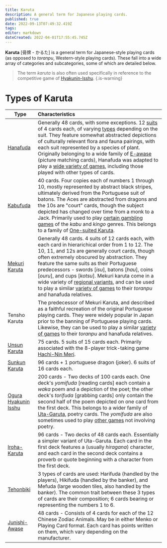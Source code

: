 ```yaml
---
title: Karuta
description: A general term for Japanese playing cards.
published: true
date: 2022-09-13T07:49:32.419Z
tags: 
editor: markdown
dateCreated: 2022-04-01T17:55:45.745Z
---
```


**Karuta** [骨牌 - かるた] is a general term for Japanese-style playing cards (as opposed to *toranpu*, Western-style playing cards). These fall into a wide array of categories and subcategories, some of which are detailed below.

> The term *karuta* is also often used specifically in reference to the competitive game of [Hyakunin-Isshu](/en/hyakunin-isshu).
{.is-warning}

# Types of Karuta
|Type|Characteristics|
|---|:---|
|[Hanafuda](/en/hanafuda)|Generally 48 cards, with some exceptions. 12 [suits](/en/hanafuda/suits) of 4 cards each, of varying [types](/en/hanafuda/types) depending on the suit. They feature somewhat abstracted depictions of culturally relevant flora and fauna pairings, with each suit represented by a species of plant. Originally belonging to a wide family of [E-awase](/en/e-awase) (picture matching cards), Hanafuda was adapted to play a [wide variety of games](/en/hanafuda/games), including those played with other types of cards.|
|[Kabufuda](/en/kabufuda)|40 cards. Four copies each of numbers 1 through 10, mostly represented by abstract black stripes, ultimately derived from the Portuguese suit of batons. The Aces are abstracted from dragons and the 10s are "court" cards, though the subject depicted has changed over time from a monk to a Jack. Primarily used to play [certain gambling games](/en/kabufuda/games) of the *kabu* and *kingo* genres. This belongs to a family of [One-suited Karuta](/en/one-suited-mekurifuda-variants).|
|[Mekuri Karuta](/en/mekurifuda)|Generally 48 cards. 4 suits of 12 cards each, with each card in hierarichical order from 1 to 12. The 10, 11, and 12s are generally court cards, though often extremely obscured by abstraction. They feature the same suits as their Portuguese predecessors - swords [*isu*], batons [*hau*], coins [*ouru*], and cups [*kotsu*]. Mekuri karuta come in a wide variety of [regional variants](/en/mekurifuda#kinds-of-mekurifuda), and can be used to play a similar [variety of games](/en/mekurifuda/games) to their *toranpu* and hanafuda relatives.|
|Tensho Karuta|The predecessor of Mekuri Karuta, and described as a faithful recreation of the original Portuguese playing cards. They were widely popular in Japan prior to the banning of Portuguese playing cards. Likewise, they can be used to play a similar [variety of games](/en/mekurifuda/games) to their *toranpu* and hanafuda relatives.|
|[Unsun Karuta](/en/unsun)|75 cards. 5 suits of 15 cards each. Primarily associated with the 8-player trick-taking game [Hachi-Nin Meri](en/karuta/unsun/hachi-nin-meri).|
|[Sunkun Karuta](/en/sunkun)|96 cards + 1 portuguese dragon (joker). 6 suits of 16 cards each.
|[Ogura Hyakunin Isshu](/en/uta-garuta/ogura-hyakunin-isshu)|200 cards - Two decks of 100 cards each. One deck's *yomifuda* [reading cards] each contain a *waka* poem and a depiction of the poet; the other deck's *torifuda* [grabbing cards] only contain the second half of the poem depicted on one card from the first deck. This belongs to a wider family of [Uta-Garuta](/en/uta-garuta), poetry cards. The *yomifuda* are also sometimes used to play [other games](/en/uta-garuta/ogura-hyakunin-isshu/games) not involving poetry.|
|[Iroha-Karuta](/en/iroha)|96 cards - Two decks of 48 cards each. Essentially a simpler variant of Uta-Garuta. Each card in the first deck features a (usually *hiragana*) character, and each card in the second deck contains a proverb or quote beginning with a character from the first deck.|
|[Tehonbiki](/en/tehonbiki)|3 types of cards are used: Harifuda (handled by the players), Hikifuda (handled by the banker), and Mefuda (large wooden tiles, also handled by the banker). The common trait between these 3 types of cards are their composition; 6 cards bearing or representing the numbers 1 to 6.|
|[Junishi-Awase](/en/junishi-awase)|48 cards - Consists of 4 cards for each of the 12 Chinese Zodiac Animals. May be in either Menko or Playing Card format. Each card has points written on them, which vary depending on the manufacturer.|
